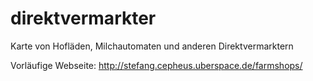 # direktvermarkter
Karte von Hofläden, Milchautomaten und anderen Direktvermarktern

Vorläufige Webseite: http://stefang.cepheus.uberspace.de/farmshops/
